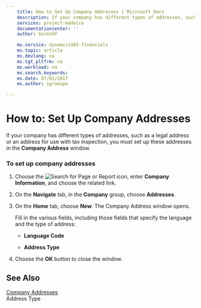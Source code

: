 ```yaml
---
    title: How to Set Up Company Addresses | Microsoft Docs
    description: If your company has different types of addresses, such as a legal address or an address for use with tax inspection, you must set up these addresses in the **Company Address** window.
    services: project-madeira
    documentationcenter: ''
    author: SorenGP

    ms.service: dynamics365-financials
    ms.topic: article
    ms.devlang: na
    ms.tgt_pltfrm: na
    ms.workload: na
    ms.search.keywords:
    ms.date: 07/01/2017
    ms.author: sgroespe

---
```

# How to: Set Up Company Addresses
If your company has different types of addresses, such as a legal address or an address for use with tax inspection, you must set up these addresses in the **Company Address** window.  
  
### To set up company addresses  
  
1.  Choose the ![Search for Page or Report](media/ui-search/search_small.png "Search for Page or Report icon") icon, enter **Company Information**, and choose the related link.  
  
2.  On the **Navigate** tab, in the **Company** group, choose **Addresses**.  
  
3.  On the **Home** tab, choose **New**. The Company Address window opens.  
  
     Fill in the various fields, including those fields that specify the language and the type of address:  
  
    -   **Language Code**  
  
    -   **Address Type**  
  
4.  Choose the **OK** button to close the window.  
  
## See Also  
 [Company Addresses](company-addresses.md)   
 Address Type